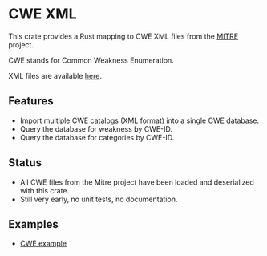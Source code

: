 # CWE XML

This crate provides a Rust mapping to CWE XML files from the [MITRE](https://cve.mitre.org/) project.

CWE stands for Common Weakness Enumeration.

XML files are available [here](https://cwe.mitre.org/data/downloads.html).

## Features

* Import multiple CWE catalogs (XML format) into a single CWE database.
* Query the database for weakness by CWE-ID.
* Query the database for categories by CWE-ID.

## Status 

* All CWE files from the Mitre project have been loaded and deserialized with this crate.
* Still very early, no unit tests, no documentation.

## Examples

* [CWE example](/examples/cwe.rs)
